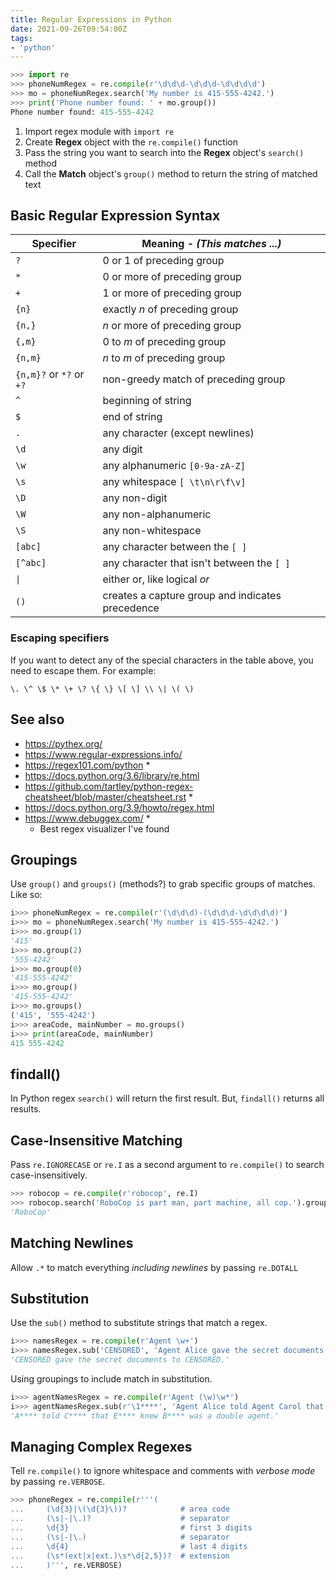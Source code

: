 ```yaml
---
title: Regular Expressions in Python
date: 2021-09-26T09:54:00Z
tags:
- 'python'
---
```


```python
>>> import re
>>> phoneNumRegex = re.compile(r'\d\d\d-\d\d\d-\d\d\d\d')
>>> mo = phoneNumRegex.search('My number is 415-555-4242.')
>>> print('Phone number found: ' + mo.group())
Phone number found: 415-555-4242
```

1. Import regex module with `import re`
2. Create **Regex** object with the `re.compile()` function
3. Pass the string you want to search into the **Regex** object's `search()` 
   method
4. Call the **Match** object's `group()` method to return the string of matched
   text

## Basic Regular Expression Syntax

| Specifier                | Meaning - _(This matches ...)_                   |
|--------------------------|--------------------------------------------------|
| `?`                      | 0 or 1 of preceding group                        |
| `*`                      | 0 or more of preceding group                     |
| `+`                      | 1 or more of preceding group                     |
| `{n}`                    | exactly _n_ of preceding group                   |
| `{n,}`                   | _n_ or more of preceding group                   |
| `{,m}`                   | 0 to _m_ of preceding group                      |
| `{n,m}`                  | _n_ to _m_ of preceding group                    |
| `{n,m}?` or `*?` or `+?` | non-greedy match of preceding group              |
| `^`                      | beginning of string                              |
| `$`                      | end of string                                    |
| `.`                      | any character (except newlines)                  |
| `\d`                     | any digit                                        |
| `\w`                     | any alphanumeric `[0-9a-zA-Z]`                   |
| `\s`                     | any whitespace `[ \t\n\r\f\v]`                   |
| `\D`                     | any non-digit                                    |
| `\W`                     | any non-alphanumeric                             |
| `\S`                     | any non-whitespace                               |
| `[abc]`                  | any character between the `[ ]`                  |
| `[^abc]`                 | any character that isn't between the `[ ]`       |
| `\|`                     | either or, like logical _or_                     |
| `()`                     | creates a capture group and indicates precedence |

### Escaping specifiers

If you want to detect any of the special characters in the table above, you need
to escape them. For example:

```
\. \^ \$ \* \+ \? \{ \} \[ \] \\ \| \( \)
```

## See also

* <https://pythex.org/>
* <https://www.regular-expressions.info/>
* <https://regex101.com/python> \*
* <https://docs.python.org/3.6/library/re.html>
* <https://github.com/tartley/python-regex-cheatsheet/blob/master/cheatsheet.rst> \*
* <https://docs.python.org/3.9/howto/regex.html>
* <https://www.debuggex.com/> \*
  + Best regex visualizer I've found

## Groupings

Use `group()` and `groups()` (methods?) to grab specific groups of matches. Like
so:

```python
i>>> phoneNumRegex = re.compile(r'(\d\d\d)-(\d\d\d-\d\d\d\d)')
i>>> mo = phoneNumRegex.search('My number is 415-555-4242.')
i>>> mo.group(1)
'415'
i>>> mo.group(2)
'555-4242'
i>>> mo.group(0)
'415-555-4242'
i>>> mo.group()
'415-555-4242'
i>>> mo.groups()
('415', '555-4242')
i>>> areaCode, mainNumber = mo.groups()
i>>> print(areaCode, mainNumber)
415 555-4242
```

## findall()

In Python regex `search()` will return the first result. But, `findall()`
returns all results.

## Case-Insensitive Matching

Pass `re.IGNORECASE` or `re.I` as a second argument to `re.compile()` to search
case-insensitively.

```python
>>> robocop = re.compile(r'robocop', re.I)
>>> robocop.search('RoboCop is part man, part machine, all cop.').group()
'RoboCop'
```

## Matching Newlines

Allow `.*` to match everything _including newlines_ by passing `re.DOTALL`

## Substitution

Use the `sub()` method to substitute strings that match a regex.

```python
i>>> namesRegex = re.compile(r'Agent \w+')
i>>> namesRegex.sub('CENSORED', 'Agent Alice gave the secret documents to Agent Bob.')
'CENSORED gave the secret documents to CENSORED.'
```

Using groupings to include match in substitution.

```python
i>>> agentNamesRegex = re.compile(r'Agent (\w)\w*')
i>>> agentNamesRegex.sub(r'\1****', 'Agent Alice told Agent Carol that Agent Eve knew Agent Bob was a double agent.')
'A**** told C**** that E**** knew B**** was a double agent.'
```

## Managing Complex Regexes

Tell `re.compile()` to ignore whitespace and comments with _verbose mode_ by
passing `re.VERBOSE`.

```python
>>> phoneRegex = re.compile(r'''(
...     (\d{3}|\(\d{3}\))?            # area code
...     (\s|-|\.)?                    # separator
...     \d{3}                         # first 3 digits
...     (\s|-|\.)                     # separator
...     \d{4}                         # last 4 digits
...     (\s*(ext|x|ext.)\s*\d{2,5})?  # extension
...     )''', re.VERBOSE)
```

